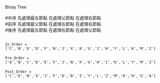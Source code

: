 Binay Tree<br/>
<br/>
#中序  先處理最左節點  在處理父節點  在處理右節點<br/>
#前序  先處理最父節點  在處理左節點  在處理右節點<br/>
#後序  先處理最左節點  在處理右節點  在處理父節點<br/>
<br/>


`In_Order = ['C','B','E','D','F','N','J','X','A','G','I','H','Y','L','K','M','Z']`
<br/>
<br/>
`Pre_Order = ['A','B','C','D','E','F','J','N','X','G','H','I','K','L','Y','M','Z']`
<br/>
<br/>
`Post_Order = ['C','E','N','X','J','F','D','B','I','Y','L','Z','M','K','H','G','A']`
